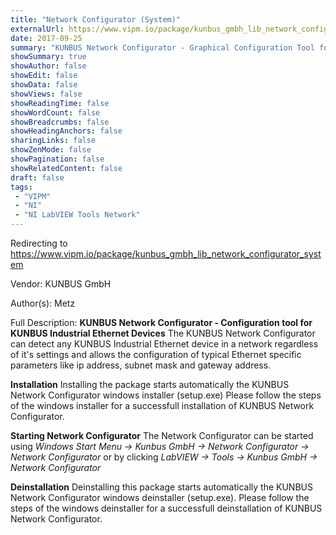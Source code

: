 ```yaml
---
title: "Network Configurator (System)"
externalUrl: https://www.vipm.io/package/kunbus_gmbh_lib_network_configurator_system
date: 2017-09-25
summary: "KUNBUS Network Configurator - Graphical Configuration Tool for KUNBUS Ethernet Products (former Comsoft ICP product)"
showSummary: true
showAuthor: false
showEdit: false
showData: false
showViews: false
showReadingTime: false
showWordCount: false
showBreadcrumbs: false
showHeadingAnchors: false
sharingLinks: false
showZenMode: false
showPagination: false
showRelatedContent: false
draft: false
tags:
 - "VIPM"
 - "NI"
 - "NI LabVIEW Tools Network"
---
```


Redirecting to https://www.vipm.io/package/kunbus_gmbh_lib_network_configurator_system

Vendor: KUNBUS GmbH

Author(s): Metz
 
Full Description:
**KUNBUS Network Configurator - Configuration tool for KUNBUS Industrial Ethernet Devices**
The KUNBUS Network Configurator can detect any KUNBUS Industrial Ethernet device in a network regardless of it's settings and allows the configuration of typical Ethernet specific parameters like ip address, subnet mask and gateway address.

**Installation**
Installing the package starts automatically the KUNBUS Network Configurator windows installer (setup.exe)
Please follow the steps of the windows installer for a successfull installation of KUNBUS Network Configurator.

**Starting Network Configurator**
The Network Configurator can be started using
*Windows Start Menu -> Kunbus GmbH -> Network Configurator -> Network Configurator* 
or by clicking 
*LabVIEW -> Tools -> Kunbus GmbH -> Network Configurator*

**Deinstallation**
Deinstalling this package starts automatically the KUNBUS Network Configurator windows deinstaller (setup.exe).
Please follow the steps of the windows deinstaller for a successfull deinstallation of KUNBUS Network Configurator.